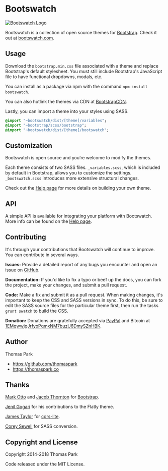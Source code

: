 Bootswatch
==========

[![Bootswatch Logo](https://bootswatch.com/_assets/img/logo-dark.png)](https://bootswatch.com)

Bootswatch is a collection of open source themes for [Bootstrap](https://getbootstrap.com/). Check it out at [bootswatch.com](https://bootswatch.com).

Usage
-----
Download the `bootstrap.min.css` file associated with a theme and replace Bootstrap's default stylesheet. You must still include Bootstrap's JavaScript file to have functional dropdowns, modals, etc.

You can install as a package via npm with the command `npm install bootswatch`.

You can also hotlink the themes via CDN at [BootstrapCDN](https://www.bootstrapcdn.com/bootswatch/). 

Lastly, you can import a theme into your styles using SASS.


```sass
@import "~bootswatch/dist/[theme]/variables";
@import "~bootstrap/scss/bootstrap";
@import "~bootswatch/dist/[theme]/bootswatch";

```


Customization
------
Bootswatch is open source and you’re welcome to modify the themes.

Each theme consists of two SASS files. `_variables.scss`, which is included by default in Bootstrap, allows you to customize the settings. `_bootswatch.scss` introduces more extensive structural changes.

Check out the [Help page](https://bootswatch.com/help/#customization) for more details on building your own theme.

API
-----

A simple API is available for integrating your platform with Bootswatch. More info can be found on the [Help page](https://bootswatch.com/help/#api).

Contributing
-----
It's through your contributions that Bootswatch will continue to improve. You can contribute in several ways.

**Issues:** Provide a detailed report of any bugs you encounter and open an issue on [GitHub](https://github.com/thomaspark/bootswatch/issues).

**Documentation:** If you'd like to fix a typo or beef up the docs, you can fork the project, make your changes, and submit a pull request.

**Code:** Make a fix and submit it as a pull request. When making changes, it's important to keep the CSS and SASS versions in sync. To do this, be sure to edit the SASS source files for the particular theme first, then run the  tasks `grunt swatch` to build the CSS.

**Donation:** Donations are gratefully accepted via [PayPal](https://www.paypal.com/cgi-bin/webscr?cmd=_s-xclick&amp;hosted_button_id=F22JEM3Q78JC2) and Bitcoin at [1EMqwwjqJrfyoPqmxNM7buzU6DmySZnHBK](bitcoin:1EMqwwjqJrfyoPqmxNM7buzU6DmySZnHBK).

Author
------
Thomas Park

+ https://github.com/thomaspark
+ https://thomaspark.co

Thanks
------
[Mark Otto](https://github.com/mdo) and [Jacob Thornton](https://github.com/fat) for [Bootstrap](https://github.com/twbs/bootstrap).

[Jenil Gogari](http://www.jgog.in/) for his contributions to the Flatly theme.

[James Taylor](https://github.com/jostylr) for [cors-lite](https://github.com/jostylr/cors-lite).

[Corey Sewell](https://github.com/cjsewell) for SASS conversion.


Copyright and License
----
Copyright 2014-2018 Thomas Park

Code released under the MIT License.
